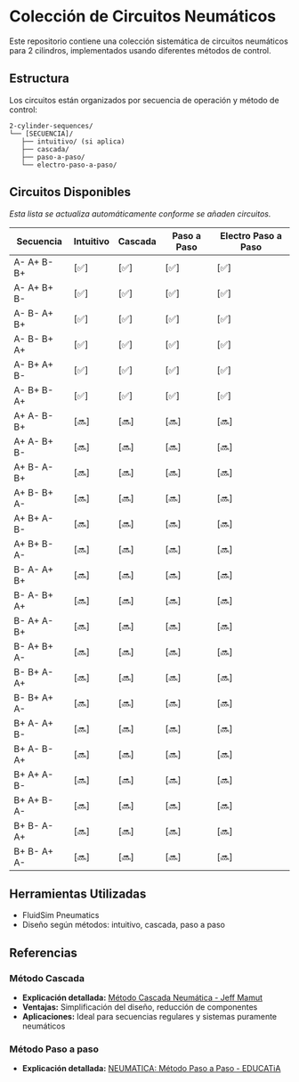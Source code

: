 # Colección de Circuitos Neumáticos

Este repositorio contiene una colección sistemática de circuitos neumáticos para 2 cilindros, implementados usando diferentes métodos de control.

## Estructura

Los circuitos están organizados por secuencia de operación y método de control:
```
2-cylinder-sequences/
└── [SECUENCIA]/
   ├── intuitivo/ (si aplica)
   ├── cascada/
   ├── paso-a-paso/
   └── electro-paso-a-paso/
```

## Circuitos Disponibles

*Esta lista se actualiza automáticamente conforme se añaden circuitos.*

| Secuencia | Intuitivo | Cascada | Paso a Paso | Electro Paso a Paso |
|-----------|---------|---------|-------------|---------------------|
| A- A+ B- B+ | [✅] | [✅] | [✅] | [✅] |
| A- A+ B+ B- | [✅] | [✅] | [✅] | [✅] |
| A- B- A+ B+ | [✅] | [✅] | [✅] | [✅] |
| A- B- B+ A+ | [✅] | [✅] | [✅] | [✅] |
| A- B+ A+ B- | [✅] | [✅] | [✅] | [✅] |
| A- B+ B- A+ | [✅] | [✅] | [✅] | [✅] |
| A+ A- B- B+ | [🔜] | [🔜] | [🔜] | [🔜] |
| A+ A- B+ B- | [🔜] | [🔜] | [🔜] | [🔜] |
| A+ B- A- B+ | [🔜] | [🔜] | [🔜] | [🔜] |
| A+ B- B+ A- | [🔜] | [🔜] | [🔜] | [🔜] |
| A+ B+ A- B- | [🔜] | [🔜] | [🔜] | [🔜] |
| A+ B+ B- A- | [🔜] | [🔜] | [🔜] | [🔜] |
| B- A- A+ B+ | [🔜] | [🔜] | [🔜] | [🔜] |
| B- A- B+ A+ | [🔜] | [🔜] | [🔜] | [🔜] |
| B- A+ A- B+ | [🔜] | [🔜] | [🔜] | [🔜] |
| B- A+ B+ A- | [🔜] | [🔜] | [🔜] | [🔜] |
| B- B+ A- A+ | [🔜] | [🔜] | [🔜] | [🔜] |
| B- B+ A+ A- | [🔜] | [🔜] | [🔜] | [🔜] |
| B+ A- A+ B- | [🔜] | [🔜] | [🔜] | [🔜] |
| B+ A- B- A+ | [🔜] | [🔜] | [🔜] | [🔜] |
| B+ A+ A- B- | [🔜] | [🔜] | [🔜] | [🔜] |
| B+ A+ B- A- | [🔜] | [🔜] | [🔜] | [🔜] |
| B+ B- A- A+ | [🔜] | [🔜] | [🔜] | [🔜] |
| B+ B- A+ A- | [🔜] | [🔜] | [🔜] | [🔜] |

## Herramientas Utilizadas
- FluidSim Pneumatics
- Diseño según métodos: intuitivo, cascada, paso a paso

## Referencias 

### Método Cascada
- **Explicación detallada:** [Método Cascada Neumática - Jeff Mamut](https://jeffmamut.blogspot.com/p/metodo-cascada-neumatica.html)
- **Ventajas:** Simplificación del diseño, reducción de componentes
- **Aplicaciones:** Ideal para secuencias regulares y sistemas puramente neumáticos

### Método Paso a paso
- **Explicación detallada:** [NEUMATICA: Método Paso a Paso - EDUCATiA](https://educatia.com.co/neumatica-metodo-paso-a-paso/)
